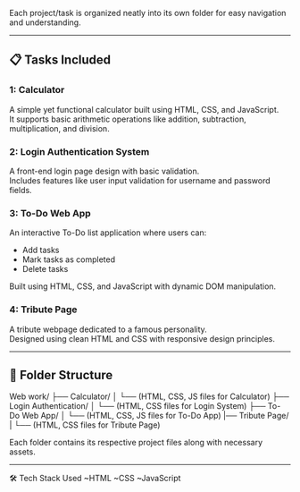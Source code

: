 Each project/task is organized neatly into its own folder for easy navigation and understanding.

---

## 📋 Tasks Included

### 1: Calculator
A simple yet functional calculator built using HTML, CSS, and JavaScript.  
It supports basic arithmetic operations like addition, subtraction, multiplication, and division.

### 2: Login Authentication System
A front-end login page design with basic validation.  
Includes features like user input validation for username and password fields.

### 3: To-Do Web App
An interactive To-Do list application where users can:
- Add tasks
- Mark tasks as completed
- Delete tasks

Built using HTML, CSS, and JavaScript with dynamic DOM manipulation.

### 4: Tribute Page
A tribute webpage dedicated to a famous personality.  
Designed using clean HTML and CSS with responsive design principles.

---

## 📁 Folder Structure
Web work/ ├── Calculator/ │ 
                        └── (HTML, CSS, JS files for Calculator) 
        ├── Login Authentication/ │
                                  └── (HTML, CSS files for Login System)
        ├── To-Do Web App/ │ 
                           └── (HTML, CSS, JS files for To-Do App) 
        |── Tribute Page/ |
                          └── (HTML, CSS files for Tribute Page)

 
Each folder contains its respective project files along with necessary assets.

---

🛠️ Tech Stack Used
  ~HTML
  ~CSS
  ~JavaScript


                          
